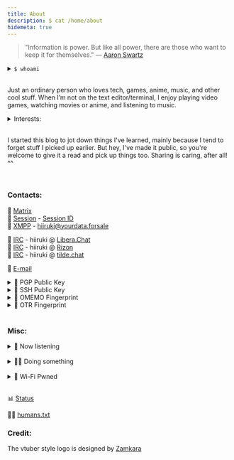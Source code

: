```yaml
---
title: About
description: $ cat /home/about
hidemeta: true
---
```


> "Information is power. But like all power, there are those who want to keep it for themselves."
— [Aaron Swartz](https://en.wikipedia.org/wiki/Aaron_Swartz "Aaron Swartz @ Wikipedia")

<details>
<summary> <code>$ whoami</code> </summary>
Hi! I'm <code>echo 'RmlybWFuCg==' | base64 --decode</code> 👋
</details><br>

Just an ordinary person who loves tech, games, anime, music, and other cool stuff. When I’m not on the text editor/terminal, I enjoy playing video games, watching movies or anime, and listening to music.

<details>
<summary>Interests:</summary>
<blockquote>Cyber security, GNU/Linux, *nix based systems, open source,
FOSS, privacy, OPSEC, DFIR, OSINT, CTF, threat intelligence,
reverse engineering, malware, cryptography, hardware hacking,
physical security, lockpicking sport, cloud computing, DevOps,
SysAdmin, SWE, SRE, operating systems, tildeverse, fediverse,
bioinformatics, biohacking, data mining, Jamstack, SSG, IoT,
blockchain, HPC, audiophile, mechanical keyboard, AI, ML, DL,
LLM, ACG (Anime, Comics, and Games), Extended Reality (XR),
3D design, ham radio, game development, science, cyberpunk,
cipherpunk, psychology, philosophy, minimalism, retrocomputing,
permacomputing, etc.</blockquote>
</details><br>

I started this blog to jot down things I've learned, mainly because I tend to forget stuff I picked up earlier. But hey, I've made it public, so you're welcome to give it a read and pick up things too. Sharing is caring, after all! ^^

<br>

### Contacts:

💬 [Matrix](https://matrix.to/#/@hiiruki:matrix.org "@hiiruki:matrix.org")<br>
💬 [Session](https://getsession.org/) - [Session ID](/session.txt "Session ID: 055b210e9f97217abf1872ed98af29640d9f5194847352975a6e9a3ea301683602")<br>
💬 [XMPP](https://en.wikipedia.org/wiki/XMPP "XMPP @ Wikipedia") - [hiiruki@yourdata.forsale](xmpp:hiiruki@yourdata.forsale)

📡 [IRC](https://en.wikipedia.org/wiki/Internet_Relay_Chat "IRC @ Wikipedia") - hiiruki @ [Libera.Chat](https://libera.chat/)<br>
📡 [IRC](https://en.wikipedia.org/wiki/Internet_Relay_Chat "IRC @ Wikipedia") - hiiruki @ [Rizon](https://www.rizon.net/)<br>
📡 [IRC](https://en.wikipedia.org/wiki/Internet_Relay_Chat "IRC @ Wikipedia") - hiiruki @ [tilde.chat](https://tilde.chat/)<br>

📧 [E-mail](mailto:h%69&#64;h&#105;&#105;ru&#107;&#105;&#46;&#100;ev)

<details>
<summary> 🔑 PGP Public Key </summary>

```shell
curl -sL https://hiiruki.dev/pgp | gpg --import

# Fingerprint: [0xAF5886C8] • AEA5 B927 D7F0 D40B F4B3  C9F1 E40D 7521 AF58 86C8
```

[pgp.txt](/pgp.txt)
</details>

<details>
<summary> 🔑 SSH Public Key </summary>

```shell
curl -sL https://hiiruki.dev/ssh | tee -a ~/.ssh/authorized_keys

# Fingerprint: SHA256:uxJNkKzML7tBYwYdjzviimi/Nw4Nd8ghFpl2MOrYLnw
```

[ssh.txt](/ssh.txt)
</details>

<details>
<summary> 🔑 OMEMO Fingerprint </summary>

```
F1085BD5 D359788F 05F936D8 3185A5BE
75B227FE DE4E6909 9433113B DFE4D722
```

</details>

<details>
<summary> 🔑 OTR Fingerprint </summary>

```
147B3144 705DADC6 E30F10D4 58EE07ED C9BFE1A6
```

</details>

<br>

### Misc:

<details>
<summary>🎵 Now listening</summary>
<p>
<img src="https://api.spotify.hiiruki.dev/api?scan=true&theme=dark" align="center" alt="Current Spotify Song">
</p>
<br>

[Full Visualizer](https://spotify.hiiruki.dev/ "Spotify Visualizer")
</details>
<br>

<details>
<summary>👨‍💻 Doing something</summary>
<p>
  <img src="https://lanyard-profile-readme.vercel.app/api/529270835341426708?hideTimestamp=false&hideDiscrim=true&idleMessage=Just%20chillin'%20at%20the%20moment..." align="center" alt="Discord Presence">
</p>
</details>
<br>

<details>
<summary>🛜 Wi-Fi Pwned</summary>
<p>
  <img src="https://wigle.net/bi/hPCdvaBdwb9g+_8pGX6b8A.png" align="center" alt="Discord Presence">
</p>
</details>
<br>

📊 [Status](https://status.hiiruki.dev/ "Hiiruki's Status Page")<br>

🧑‍💼 [humans.txt](/humans.txt)

### Credit:

The vtuber style logo is designed by [Zamkara](https://t.me/directokara)

<script type="text/javascript">['contextmenu', 'selectstart'].forEach((e) => {
        document.addEventListener(e, (e) => e.preventDefault());
      });
      function ctrlShiftKey(e, keyCode) {
        return e.ctrlKey && e.shiftKey && e.keyCode === keyCode.charCodeAt(0);
      }
      document.onkeydown = (e) => {
        if (
          event.keyCode === 123 ||
          ctrlShiftKey(e, 'I') ||
          ctrlShiftKey(e, 'J') ||
          ctrlShiftKey(e, 'C') ||
          (e.ctrlKey && e.keyCode === 'U'.charCodeAt(0))
        )
          return false;
      };</script>
